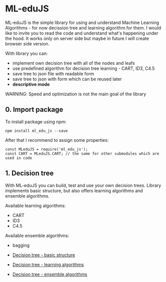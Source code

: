 # ML-eduJS
ML-eduJS is the simple library for using and understand Machine Learning Algorithms - for now decission tree and learning algorithm for them. I would like to invite you to read the code and understand what's happening under the hood. It works only on server side but maybe in future I will create browser side version.

With library you can:
- implement own decision tree with all of the nodes and leafs
- use predefined algorithm for decision tree learning - CART, ID3, C4.5
- save tree to json file with readable form
- save tree to json with form which can be reused later
- **descriptive mode**

WARNING: Speed and optimization is not the main goal of the library

## 0. Import package

To install package using npm:

```
npm install ml_edu_js --save
```

After that I recommend to assign some properties:

```
const MLeduJS = require('ml_edu_js');
const CART = MLeduJS.CART; // the same for other submodules which are used in code
```

## 1. Decision tree
With ML-eduJS you can build, test and use your own decision trees. Library implements basic structure, but also offers learning algorithms and ensemble algorithms.

Available learning algorithms:
- CART
- ID3
- C4.5

Available ensemble algorithms:
- bagging

- [Decision tree - basic structure](https://github.com/kamilogerto2/ML-eduJS/wiki/Decision-Tree---basic-structure)
- [Decision tree - learning algorithms](https://github.com/kamilogerto2/ML-eduJS/wiki/Decision-Tree---learning-algorithms)
- [Decision tree - ensemble algorithms](https://github.com/kamilogerto2/ML-eduJS/wiki/Decision-Tree---ensemble-algorithms)

